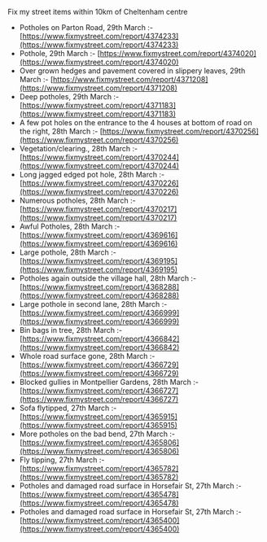 Fix my street items within 10km of Cheltenham centre

<!-- fix_marker starts -->

- Potholes on Parton Road, 29th March :- [https://www.fixmystreet.com/report/4374233](https://www.fixmystreet.com/report/4374233)
- Pothole, 29th March :- [https://www.fixmystreet.com/report/4374020](https://www.fixmystreet.com/report/4374020)
- Over grown hedges and pavement covered in slippery leaves, 29th March :- [https://www.fixmystreet.com/report/4371208](https://www.fixmystreet.com/report/4371208)
- Deep potholes, 29th March :- [https://www.fixmystreet.com/report/4371183](https://www.fixmystreet.com/report/4371183)
- A few pot holes on the entrance to the 4 houses at bottom of road on the right, 28th March :- [https://www.fixmystreet.com/report/4370256](https://www.fixmystreet.com/report/4370256)
- Vegetation/clearing., 28th March :- [https://www.fixmystreet.com/report/4370244](https://www.fixmystreet.com/report/4370244)
- Long jagged edged pot hole, 28th March :- [https://www.fixmystreet.com/report/4370226](https://www.fixmystreet.com/report/4370226)
- Numerous potholes, 28th March :- [https://www.fixmystreet.com/report/4370217](https://www.fixmystreet.com/report/4370217)
- Awful Potholes, 28th March :- [https://www.fixmystreet.com/report/4369616](https://www.fixmystreet.com/report/4369616)
- Large pothole, 28th March :- [https://www.fixmystreet.com/report/4369195](https://www.fixmystreet.com/report/4369195)
- Potholes again outside the village hall, 28th March :- [https://www.fixmystreet.com/report/4368288](https://www.fixmystreet.com/report/4368288)
- Large pothole in second lane, 28th March :- [https://www.fixmystreet.com/report/4366999](https://www.fixmystreet.com/report/4366999)
- Bin bags in tree, 28th March :- [https://www.fixmystreet.com/report/4366842](https://www.fixmystreet.com/report/4366842)
- Whole road surface gone, 28th March :- [https://www.fixmystreet.com/report/4366729](https://www.fixmystreet.com/report/4366729)
- Blocked gullies in Montpellier Gardens, 28th March :- [https://www.fixmystreet.com/report/4366727](https://www.fixmystreet.com/report/4366727)
- Sofa flytipped, 27th March :- [https://www.fixmystreet.com/report/4365915](https://www.fixmystreet.com/report/4365915)
- More potholes on the bad bend, 27th March :- [https://www.fixmystreet.com/report/4365806](https://www.fixmystreet.com/report/4365806)
- Fly tipping, 27th March :- [https://www.fixmystreet.com/report/4365782](https://www.fixmystreet.com/report/4365782)
- Potholes and damaged road surface in Horsefair St, 27th March :- [https://www.fixmystreet.com/report/4365478](https://www.fixmystreet.com/report/4365478)
- Potholes and damaged road surface in Horsefair St, 27th March :- [https://www.fixmystreet.com/report/4365400](https://www.fixmystreet.com/report/4365400)

<!-- fix_marker ends -->